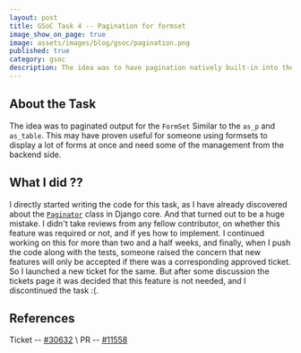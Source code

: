 ```yaml
---
layout: post
title: GSoC Task 4 -- Pagination for formset
image_show_on_page: true
image: assets/images/blog/gsoc/pagination.png
published: true
category: gsoc
description: The idea was to have pagination natively built-in into the formsets.
---
```


## About the Task

The idea was to paginated output for the `FormSet` Similar to the `as_p` and `as_table`. This may have proven useful for someone using formsets to display a lot of forms at once and need some of the management from the backend side.

## What I did ??

I directly started writing the code for this task, as I have already discovered about the [`Paginator`](https://docs.djangoproject.com/en/2.2/topics/pagination/) class in Django core. And that turned out to be a huge mistake. I didn't take reviews from any fellow contributor, on whether this feature was required or not, and if yes how to implement. I continued working on this for more than two and a half weeks, and finally, when I push the code along with the tests, someone raised the concern that new features will only be accepted if there was a corresponding approved ticket. So I launched a new ticket for the same. But after some discussion the tickets page it was decided that this feature is not needed, and I discontinued the task :(.

## References

Ticket -- [#30632](https://code.djangoproject.com/ticket/30632) \\
PR -- [#11558](https://github.com/django/django/pull/11558)
